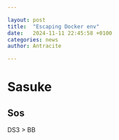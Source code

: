 ```yaml
---

layout: post
title:  "Escaping Docker env"
date:   2024-11-11 22:45:58 +0100
categories: news
author: Antracite

---
```


# Sasuke

## Sos

DS3 > BB